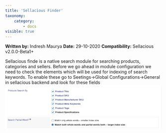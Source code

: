 ```yaml
---
title: 'Sellacious Finder'
taxonomy:
    category:
        - docs
visible: true
---
```


**Written by:** Indresh Maurya
**Date:** 29-10-2020
**Compatibility:** Sellacious v2.0.0-Beta1+

Sellacious finde is a native search module for searching products, categories and sellers.
Before we go ahead in module configuration we need to check the elements which will be used for indexing of search keywords. To enable these go to Seetings->Global Configurations->General in sellacious backend and look for these fields
![](Screenshot%202020-10-29%20at%203.02.55%20PM.png)